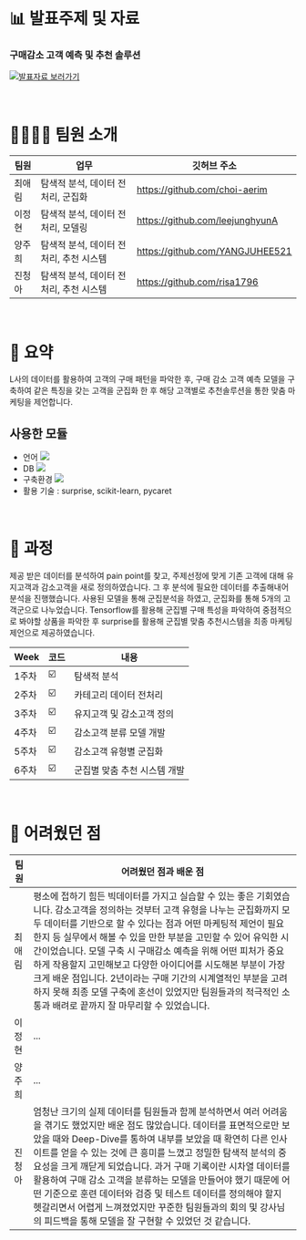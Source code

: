 # 📊 발표주제 및 자료
### 구매감소 고객 예측 및 추천 솔루션
[![발표자료 보러가기](https://user-images.githubusercontent.com/108326629/210029729-f3f9c7db-737b-4d11-b542-7294d28031e3.png "발표자료 보러가기")](https://github.com/leejunghyunA/second_projects/blob/761a779880515ff73c8a8cdf052d43f47b12c0b9/%E1%84%80%E1%85%AE%E1%84%86%E1%85%A2%E1%84%80%E1%85%A1%E1%86%B7%E1%84%89%E1%85%A9%20%E1%84%80%E1%85%A9%E1%84%80%E1%85%A2%E1%86%A8%20%E1%84%8B%E1%85%A8%E1%84%8E%E1%85%B3%E1%86%A8%20%E1%84%86%E1%85%B5%E1%86%BE%20%E1%84%8E%E1%85%AE%E1%84%8E%E1%85%A5%E1%86%AB%20%E1%84%89%E1%85%A9%E1%86%AF%E1%84%85%E1%85%AE%E1%84%89%E1%85%A7%E1%86%AB.pptx)<br/>

<br/>

# 👩‍👩‍👧‍👧 팀원 소개

| 팀원 | 업무 | 깃허브 주소 |
| ------ | -- | ----------- |
| 최애림 | 탐색적 분석, 데이터 전처리, 군집화 | https://github.com/choi-aerim |
| 이정현 | 탐색적 분석, 데이터 전처리, 모델링 | https://github.com/leejunghyunA |
| 양주희 | 탐색적 분석, 데이터 전처리, 추천 시스템 | https://github.com/YANGJUHEE521 |
| 진청아 | 탐색적 분석, 데이터 전처리, 추천 시스템 | https://github.com/risa1796 |

<br/>

# 🌱 요약
L사의 데이터를 활용하여 고객의 구매 패턴을 파악한 후, 구매 감소 고객 예측 모델을 구축하여 같은 특징을 갖는 고객을 군집화 한 후 해당 고객별로 추천솔루션을 통한 맞춤 마케팅을 제언합니다. 

## 사용한 모듈
- 언어 <img src="https://img.shields.io/badge/python-3776AB?style=flat-square&logo=python&logoColor=white"/>
- DB <img src="https://img.shields.io/badge/oracle-F80000?style=flat-square&logo=oracle&logoColor=white"/> 
- 구축환경 <img src="https://img.shields.io/badge/github-181717?style=flat-square&logo=github&logoColor=white"/> 
- 활용 기술 : surprise, scikit-learn, pycaret

<br/>

# 📣 과정
제공 받은 데이터를 분석하여 pain point를 찾고, 주제선정에 맞게 기존 고객에 대해 유지고객과 감소고객을 새로 정의하였습니다. 
그 후 분석에 필요한 데이터를 추출해내어 분석을 진행했습니다. 
사용된 모델을 통해 군집분석을 하였고, 군집화를 통해 5개의 고객군으로 나누었습니다. Tensorflow를 활용해 군집별 구매 특성을 파악하여 중점적으로 봐야할 상품을 파악한 후 surprise를 활용해 군집별 맞춤 추천시스템을 최종 마케팅 제언으로 제공하였습니다. 

| Week | 코드 | 내용|
| ------ | -- | ----------- |
| 1주차 | ☑️ | 탐색적 분석 |
| 2주차 | ☑️ | 카테고리 데이터 전처리 |
| 3주차 | ☑️ | 유지고객 및 감소고객 정의 |
| 4주차 | ☑️ | 감소고객 분류 모델 개발|
| 5주차 | ☑️ | 감소고객 유형별 군집화 |
| 6주차 | ☑️ | 군집별 맞춤 추천 시스템 개발 |

<br/>

# 💬 어려웠던 점 

| 팀원 | 어려웠던 점과 배운 점 | 
| ------ | -- | 
| 최애림 | 평소에 접하기 힘든 빅데이터를 가지고 실습할 수 있는 좋은 기회였습니다. 감소고객을 정의하는 것부터 고객 유형을 나누는 군집화까지 모두 데이터를 기반으로 할 수 있다는 점과 어떤 마케팅적 제언이 필요한지 등 실무에서 해볼 수 있을 만한 부분을 고민할 수 있어 유익한 시간이었습니다. 모델 구축 시 구매감소 예측을 위해 어떤 피처가 중요하게 작용할지 고민해보고 다양한 아이디어를 시도해본 부분이 가장 크게 배운 점입니다. 2년이라는 구매 기간의 시계열적인 부분을 고려하지 못해 최종 모델 구축에 혼선이 있었지만 팀원들과의 적극적인 소통과 배려로 끝까지 잘 마무리할 수 있었습니다.| 
| 이정현 | ... |
| 양주희 | ... | 
| 진청아 | 엄청난 크기의 실제 데이터를 팀원들과 함께 분석하면서 여러 어려움을 겪기도 했었지만 배운 점도 많았습니다. 데이터를 표면적으로만 보았을 때와 Deep-Dive를 통하여 내부를 보았을 때 확연히 다른 인사이트를 얻을 수 있는 것에 큰 흥미를 느꼈고 정밀한 탐색적 분석의 중요성을 크게 깨닫게 되었습니다. 과거 구매 기록이란 시차열 데이터를 활용하여 구매 감소 고객을 분류하는 모델을 만들어야 했기 때문에 어떤 기준으로 훈련 데이터와 검증 및 테스트 데이터를 정의해야 할지 헷갈리면서 어렵게 느껴졌었지만 꾸준한 팀원들과의 회의 및 강사님의 피드백을 통해 모델을 잘 구현할 수 있었던 것 같습니다. 

